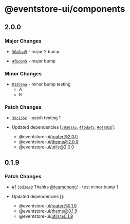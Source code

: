# @eventstore-ui/components

## 2.0.0

### Major Changes

-   [`30a0aa5`](https://github.com/teamchong/Design-System/commit/30a0aa51e53186a7a20e738c1efd59f568ca583a) - major 2 bump

-   [`4fbda45`](https://github.com/teamchong/Design-System/commit/4fbda45f30dce3d2ceaf855aa8b981959b289dae) - major bump

### Minor Changes

-   [`812b6aa`](https://github.com/teamchong/Design-System/commit/812b6aaaad33c86bc032a944cdaec24f1d6b874f) - minor bump testing
    -   A
    -   B

### Patch Changes

-   [`39c156c`](https://github.com/teamchong/Design-System/commit/39c156c58c6dc5e45bbcc32cb1f1e84ea7dcbe7c) - patch testing 1

-   Updated dependencies [[`30a0aa5`](https://github.com/teamchong/Design-System/commit/30a0aa51e53186a7a20e738c1efd59f568ca583a), [`4fbda45`](https://github.com/teamchong/Design-System/commit/4fbda45f30dce3d2ceaf855aa8b981959b289dae), [`9c4a01b`](https://github.com/teamchong/Design-System/commit/9c4a01bf005bd428a2969a4437190deceed14a7d)]:
    -   @eventstore-ui/router@2.0.0
    -   @eventstore-ui/theme@2.0.0
    -   @eventstore-ui/utils@2.0.0

## 0.1.9

### Patch Changes

-   [#1](https://github.com/teamchong/Design-System/pull/1) [`5bd3ee8`](https://github.com/teamchong/Design-System/commit/5bd3ee8d0e1716dea8a84cac9abd329f567f3ac6) Thanks [@teamchong](https://github.com/teamchong)! - test minor bump 1

-   Updated dependencies []:
    -   @eventstore-ui/router@0.1.9
    -   @eventstore-ui/theme@0.1.9
    -   @eventstore-ui/utils@0.1.9
